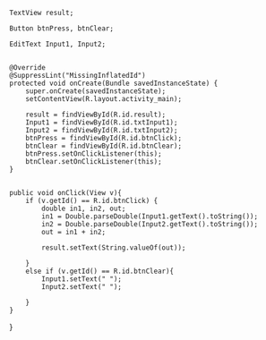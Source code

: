 
    TextView result;

    Button btnPress, btnClear;

    EditText Input1, Input2;


    @Override
    @SuppressLint("MissingInflatedId")
    protected void onCreate(Bundle savedInstanceState) {
        super.onCreate(savedInstanceState);
        setContentView(R.layout.activity_main);

        result = findViewById(R.id.result);
        Input1 = findViewById(R.id.txtInput1);
        Input2 = findViewById(R.id.txtInput2);
        btnPress = findViewById(R.id.btnClick);
        btnClear = findViewById(R.id.btnClear);
        btnPress.setOnClickListener(this);
        btnClear.setOnClickListener(this);
    }


    public void onClick(View v){
        if (v.getId() == R.id.btnClick) {
            double in1, in2, out;
            in1 = Double.parseDouble(Input1.getText().toString());
            in2 = Double.parseDouble(Input2.getText().toString());
            out = in1 + in2;

            result.setText(String.valueOf(out));

        }
        else if (v.getId() == R.id.btnClear){
            Input1.setText(" ");
            Input2.setText(" ");

        }
    }
}
